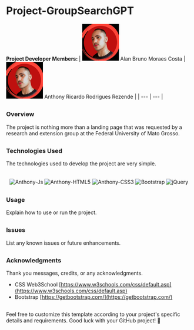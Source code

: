 # Project-GroupSearchGPT

<strong> Project Developer Members: </strong>
| <img src="./ImagesMembers/anthony.jpeg" alt="Alan's Photo" width="100"/> Alan Bruno Moraes Costa | <img src="./ImagesMembers/anthony.jpeg" alt="Anthony's Photo" width="100"/> Anthony Ricardo Rodrigues Rezende |
| --- | --- |

##

### Overview
The project is nothing more than a landing page that was requested by a research and extension group at the Federal University of Mato Grosso.

##

### Technologies Used

The technologies used to develop the project are very simple.

<div style="display: inline_block" align= "center"><br>
  <img align="center" alt="Anthony-Js" height="38" width="100" src="https://img.shields.io/badge/JavaScript-F7DF1E?style=for-the-badge&logo=javascript&logoColor=black">
  <img align="center" alt="Anthony-HTML5" height="38" width="80" src="https://img.shields.io/badge/HTML5-E34F26?style=for-the-badge&logo=html5&logoColor=white">
  <img align="center" alt="Anthony-CSS3" height="38" width="80" src="https://img.shields.io/badge/CSS3-1572B6?style=for-the-badge&logo=css3&logoColor=white">
  <img align="center" alt="Bootstrap" height="38" width="80" src="https://img.shields.io/badge/Bootstrap-563D7C?style=for-the-badge&logo=bootstrap&logoColor=white">
  <img align="center" alt="jQuery" height="38" width="80" src="https://img.shields.io/badge/jQuery-0769AD?style=for-the-badge&logo=jquery&logoColor=white">
</div>

##

### Usage
Explain how to use or run the project.

##

### Issues
List any known issues or future enhancements.

##

### Acknowledgments
Thank you messages, credits, or any acknowledgments.

- CSS Web3School [https://www.w3schools.com/css/default.asp](https://www.w3schools.com/css/default.asp)
- Bootstrap [https://getbootstrap.com/](https://getbootstrap.com/)

##



Feel free to customize this template according to your project's specific details and requirements. Good luck with your GitHub project! 🚀
